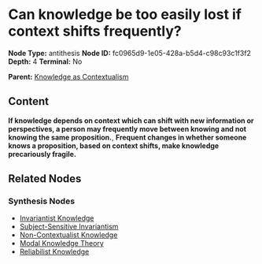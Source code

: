 # Can knowledge be too easily lost if context shifts frequently?

**Node Type:** antithesis
**Node ID:** fc0965d9-1e05-428a-b5d4-c98c93c1f3f2
**Depth:** 4
**Terminal:** No

**Parent:** [Knowledge as Contextualism](knowledge-as-contextualism-synthesis-06f72edd-19fe-4620-b776-8b353d230feb.md)

## Content

**If knowledge depends on context which can shift with new information or perspectives, a person may frequently move between knowing and not knowing the same proposition.**, **Frequent changes in whether someone knows a proposition, based on context shifts, make knowledge precariously fragile.**

## Related Nodes

### Synthesis Nodes

- [Invariantist Knowledge](invariantist-knowledge-synthesis-15188133-7167-443f-a959-f083dac74737.md)
- [Subject-Sensitive Invariantism](subject-sensitive-invariantism-synthesis-f44f5cbe-b2f0-496d-a0d5-68bae3c10706.md)
- [Non-Contextualist Knowledge](non-contextualist-knowledge-synthesis-5940a3d9-3b55-46d2-92da-d0802b95b0e4.md)
- [Modal Knowledge Theory](modal-knowledge-theory-synthesis-41aa82ca-9a47-4340-815b-e98ffba6f97e.md)
- [Reliabilist Knowledge](reliabilist-knowledge-synthesis-02fe7fd7-84a5-4475-a63c-4ae6dd4114af.md)
